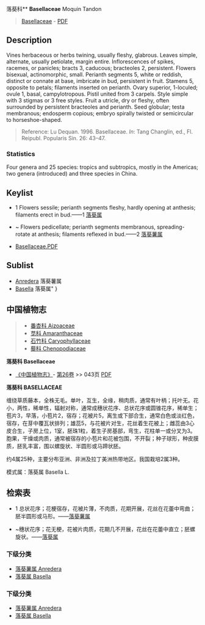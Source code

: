 落葵科** **Basellaceae** Moquin Tandon

> [Basellaceae](http://www.iplant.cn/info/Basellaceae?t=foc) - [PDF](http://www.iplant.cn/foc/pdf/Basellaceae.pdf)

## Description

Vines herbaceous or herbs twining, usually fleshy, glabrous. Leaves simple, alternate, usually petiolate, margin entire. Inflorescences of spikes, racemes, or panicles; bracts 3, caducous; bracteoles 2, persistent. Flowers bisexual, actinomorphic, small. Perianth segments 5, white or reddish, distinct or connate at base, imbricate in bud, persistent in fruit. Stamens 5, opposite to petals; filaments inserted on perianth. Ovary superior, 1-loculed; ovule 1, basal, campylotropous. Pistil united from 3 carpels. Style simple with 3 stigmas or 3 free styles. Fruit a utricle, dry or fleshy, often surrounded by persistent bracteoles and perianth. Seed globular; testa membranous; endosperm copious; embryo spirally twisted or semicircular to horseshoe-shaped.

> Reference: 
> Lu Dequan. 1996. Basellaceae. *In*: Tang Changlin, ed., Fl. Reipubl. Popularis Sin. 26: 43–47.

### Statistics
Four genera and 25 species: tropics and subtropics, mostly in the Americas; two genera (introduced) and three species in China.

## Keylist

* 1 Flowers sessile; perianth segments fleshy, hardly opening at anthesis; filaments erect in bud.——1 [落葵属](http://www.iplant.cn/info/Basella?t=foc)
* ~ Flowers pedicellate; perianth segments membranous, spreading-rotate at anthesis; filaments reflexed in bud.——2 [落葵薯属](http://www.iplant.cn/info/Anredera?t=foc)

* [Basellaceae.PDF](http://www.iplant.cn/foc/pdf/Basellaceae.pdf)
## Sublist
* [Anredera](http://www.iplant.cn/info/Anredera?t=foc)
 落葵薯属
* [Basella](http://www.iplant.cn/info/Basella?t=foc) 落葵属"
}

## 中国植物志

> * [番杏科  Aizoaceae](Aizoaceae-番杏科.md)
> * [苋科  Amaranthaceae](Amaranthaceae-苋科.md)
> * [石竹科  Caryophyllaceae](Caryophyllaceae-石竹科.md)
> * [藜科  Chenopodiaceae](Chenopodiaceae-藜科.md)

**落葵科 Basellaceae**

* [《中国植物志》](http://www.iplant.cn/frps)- [第26卷](http://www.iplant.cn/frps/vol/26) >> 043页 [PDF](http://www.iplant.cn/frps/pdf/26/043z.pdf)

**落葵科 BASELLACEAE**

缠绕草质藤本，全株无毛。单叶，互生，全缘，稍肉质，通常有叶柄；托叶无。花小，两性，稀单性，辐射对称，通常成穗状花序、总状花序或圆锥花序，稀单生；苞片3，早落，小苞片2，宿存；花被片5，离生或下部合生，通常白色或淡红色，宿存，在芽中覆瓦状排列；雄蕊5，与花被片对生，花丝着生花被上；雌蕊由3心皮合生，子房上位，1室，胚珠1粒，着生子房基部，弯生，花柱单一或分叉为3。胞果，干燥或肉质，通常被宿存的小苞片和花被包围，不开裂；种子球形，种皮膜质，胚乳丰富，围以螺旋状、半圆形或马蹄状胚。

约4属25种，主要分布亚洲、非洲及拉丁美洲热带地区。我国栽培2属3种。

模式属：落葵属 Basella L.

## 检索表

* 1 总状花序；花梗宿存，花被片薄，不肉质，花期开展，花丝在花蕾中弯曲；胚半圆形或马形。——[落葵薯属](Anredera-落葵薯属.md)

* ~穗状花序；花无梗，花被片肉质，花期几不开展，花丝在花蕾中直立；胚螺旋状。——[落葵属](Basella-落葵属.md)

### 下级分类
* [落葵薯属  Anredera](Anredera-落葵薯属.md)
* [落葵属  Basella](Basella-落葵属.md)

### 下级分类
* [落葵薯属  Anredera](http://iplant.cn/info/sp/Anredera?t=z)
* [落葵属  Basella](http://iplant.cn/info/sp/Basella?t=z)

